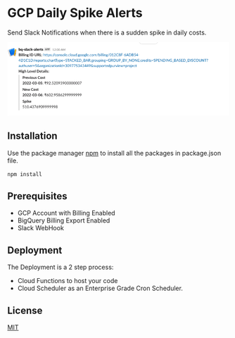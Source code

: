 # GCP Daily Spike Alerts

Send Slack Notifications when there is a sudden spike in daily costs.

![Alert Image](slack_alert.png?raw=true)

## Installation

Use the package manager [npm](https://github.com/npm/cli) to install all the packages in package.json file.

```bash
npm install
```

## Prerequisites

- GCP Account with Billing Enabled
- BigQuery Billing Export Enabled
- Slack WebHook

## Deployment

The Deployment is a 2 step process:

- Cloud Functions to host your code
- Cloud Scheduler as an Enterprise Grade Cron Scheduler. 

## License
[MIT](https://github.com/rastogiji/gcp-daily-cost-alerts/blob/master/LICENSE)